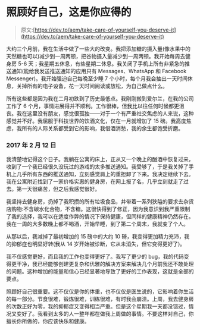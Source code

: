 # 照顾好自己，这是你应得的

> 原文:[https://dev.to/aem/take-care-of-yourself-you-deserve-it](https://dev.to/aem/take-care-of-yourself-you-deserve-it)

大约三个月前，我在生活中做了一些大的改变。我把添加糖的摄入量(像水果中的天然糖也可以)减少到一周两顿，把谷物摄入量减少到一周两顿。我开始每周去健身房 5-6 天；我星期五休息，有些星期二休息。我关闭了手机上所有非紧急的推送通知(能给我发送推送通知的应用只有 Messages、WhatsApp 和 Facebook Messenger)。我开始强迫自己每晚至少睡 7 个小时，每个月我会抽出一天时间休息，关掉所有的电子设备，花一天时间阅读或放松，为自己做点什么。

所有这些都是因为我在二月初跌到了历史最低点。我刚刚搬到爱尔兰，在我的公司工作了 6 个月，事情进展得并不顺利。工作很棒，但我比以往任何时候都更沮丧。我在这里没有朋友，感觉很孤独——对于一个有严重社交焦虑的人来说，这种感觉并不好。我屈服于科技世界的饮酒文化，仅在一月就增加了 15 磅。我高度焦虑，我所有的人际关系都受到它的影响，我借酒消愁，我的余生都饱受折磨。

### 2017 年 2 月 12 日

我清楚地记得这个日子。我躺在公寓的床上，正从又一个晚上的酗酒中恢复过来，收到了一个我已经很久没玩过的游戏的太多推送通知。我受够了，于是我关掉了手机上几乎所有东西的推送通知，立刻感觉肩上的重担卸了下来。我决定继续下去。我在公寓附近找到了一家价格实惠的健身房，在网上报了名，几乎立刻就走了过去。第一天很痛苦，但之后我感觉很好。

我坚持去健身房，扔掉了我积攒的所有垃圾食品，并带着一系列狭隘的要求去杂货店购物:不含碳水化合物，不含糖。这很快得到了修正，因为我意识到我严重限制了我的选择，我可以在适度作弊的情况下保持健康，但同样的健康精神仍然存在。我在一周的大多数晚上都不喝酒，开始早睡，到了第二个周末，我就变了个人。

从那以后，我减掉了最初增加的 15 磅中的大约 10 磅，我变得更加精力充沛，我的抑郁症也明显好转(我从 14 岁开始被诊断，它从未消失，但它变得更好了)。

我不仅感觉更好，而且我的工作也变得更好了。我写了更少的 bug，我的代码变得更干净，我已经能够创建更复杂和优雅的解决方案来解决几个月前我还不敢处理的问题。这种增加的能量和信心已经显著地导致了更好的工作表现，这就是全部的要点。

照顾好自己很重要。这不仅仅是你的体重，也不仅仅是医生说的，它影响着你生活的每一部分。节食很难，锻炼很难，训练很难，有时我会崩溃。上周，我去健身房的次数正好为零，我的抑郁症又变得相当严重。但是这个星期我一天都没错过，情况又变好了。我看到太多的人一整年都在做我上周做的事情。不要这样对自己，你擅长你所做的，你应该快乐和健康。